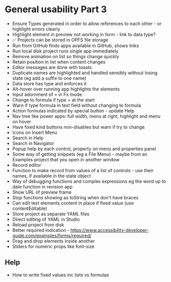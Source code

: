 General usability Part 3
========================

- Ensure Types generated in order to allow references to each other - or highlight errors clearly
- Highlight element in preview not working in form - link to data type?
- ✅ Projects can be stored in OPFS file storage
- Run from GitHub finds apps available in GitHub, shows links
- Run local disk project runs single app immediately
- Remove animation on list so things change quickly
- Retain position in list when content changes
- Editor messages are done with toasts
- Duplicate names are highlighted and handled sensibly without losing state (eg add a suffix to one name)
- Data store has type and enforces it
- Alt-hover over running app highlights the elements
- Input adornment of = in Fx mode
- Change to formula if type = at the start
- Warn if type formula in text field without changing to formula
- Action formulas indicated by special button - update Help
- Nav tree like power apps:  full width, menu at right, highlight and menu on hover
- Have fixed kind buttons non-disables but warn if try to change
- Icons on Insert Menu
- Search in Help
- Search in Navigator
- Popup help by each control, property on menu and properties panel
- Some way of getting snippets (eg a File Menu) - maybe from an Examples project that you open in another window
- Record editor
- Function to make record from values of a list of controls - use their names, if available in the state object
- Way of debugging functions and complex expressions eg the word up to date function in revision app
- Show URL of preview frame
- Stop functions showing as toString when don't have braces
- Can edit text elements content in place if fixed value (use contentEditable)
- Store project as separate YAML files
- Direct editing of YAML in Studio
- Reload project from disk
- Better required indication - https://www.accessibility-developer-guide.com/examples/forms/required/
- Drag and drop elements inside another
- Sliders for numeric props like font-size

Help
----

- How to write fixed values inc lists vs formulas